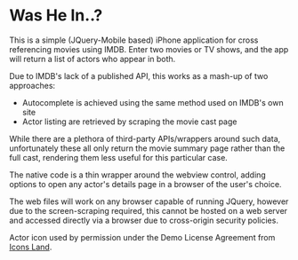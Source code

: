Was He In..?
============

This is a simple (JQuery-Mobile based) iPhone application for cross referencing movies using IMDB. Enter two movies or TV shows, and the app will return a list of actors who appear in both.

Due to IMDB's lack of a published API, this works as a mash-up of two approaches:

* Autocomplete is achieved using the same method used on IMDB's own site
* Actor listing are retrieved by scraping the movie cast page

While there are a plethora of third-party APIs/wrappers around such data, unfortunately these all only return the movie summary page rather than the full cast, rendering them less useful for this particular case.

The native code is a thin wrapper around the webview control, adding options to open any actor's details page in a browser of the user's choice.

The web files will work on any browser capable of running JQuery, however due to the screen-scraping required, this cannot be hosted on a web server and accessed directly via a browser due to cross-origin security policies.

Actor icon used by permission under the Demo License Agreement from [Icons Land](http://www.icons-land.com/).
